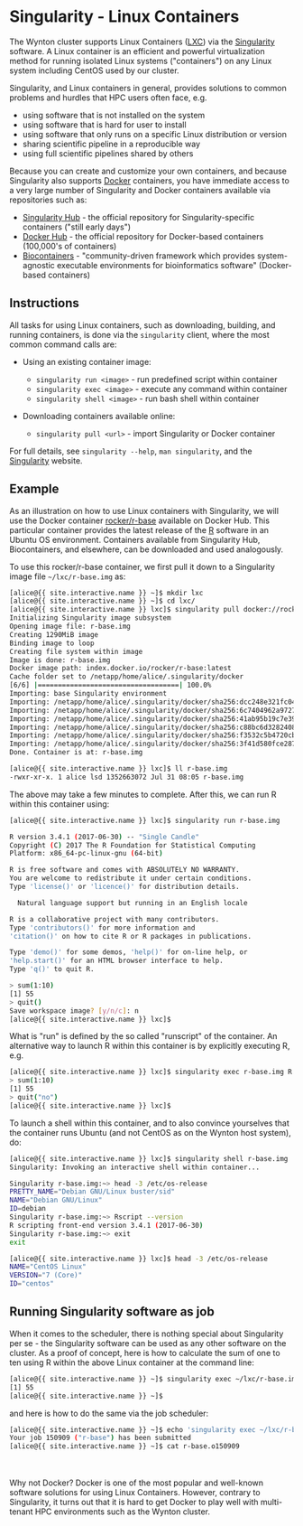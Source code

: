 # Singularity - Linux Containers

The Wynton cluster supports Linux Containers ([LXC]) via the [Singularity] software.  A Linux container is an efficient and powerful virtualization method for running isolated Linux systems ("containers") on any Linux system including CentOS used by our cluster.

Singularity, and Linux containers in general, provides solutions to common problems and hurdles that HPC users often face, e.g.

* using software that is not installed on the system
* using software that is hard for user to install
* using software that only runs on a specific Linux distribution or version
* sharing scientific pipeline in a reproducible way
* using full scientific pipelines shared by others

Because you can create and customize your own containers, and because Singularity also supports [Docker] containers, you have immediate access to a very large number of Singularity and Docker containers available via repositories such as:

* [Singularity Hub](https://singularity-hub.org/collections) - the official repository for Singularity-specific containers ("still early days")
* [Docker Hub](https://hub.docker.com/explore/) - the official repository for Docker-based containers (100,000's of containers)
* [Biocontainers](https://biocontainers.pro/) - "community-driven framework which provides system-agnostic executable environments for bioinformatics software" (Docker-based containers)



## Instructions

All tasks for using Linux containers, such as downloading, building, and running containers, is done via the `singularity` client, where the most common command calls are:

* Using an existing container image:
  - `singularity run <image>` - run predefined script within container
  - `singularity exec <image>` - execute any command within container
  - `singularity shell <image>` - run bash shell within container

* Downloading containers available online:
  - `singularity pull <url>` - import Singularity or Docker container

For full details, see `singularity --help`, `man singularity`, and the [Singularity] website.


## Example

As an illustration on how to use Linux containers with Singularity, we will use the Docker container [rocker/r-base] available on Docker Hub.  This particular container provides the latest release of the [R] software in an Ubuntu OS environment.  Containers available from Singularity Hub, Biocontainers, and elsewhere, can be downloaded and used analogously.

To use this rocker/r-base container, we first pull it down to a Singularity image file `~/lxc/r-base.img` as:

```sh
[alice@{{ site.interactive.name }} ~]$ mkdir lxc
[alice@{{ site.interactive.name }} ~]$ cd lxc/
[alice@{{ site.interactive.name }} lxc]$ singularity pull docker://rocker/r-base
Initializing Singularity image subsystem
Opening image file: r-base.img
Creating 1290MiB image
Binding image to loop
Creating file system within image
Image is done: r-base.img
Docker image path: index.docker.io/rocker/r-base:latest
Cache folder set to /netapp/home/alice/.singularity/docker
[6/6] |===================================| 100.0% 
Importing: base Singularity environment
Importing: /netapp/home/alice/.singularity/docker/sha256:dcc248e321fc0450bb176a499d598ea0e00a061a4866cda57b4c823cc593a7e0.tar.gz
Importing: /netapp/home/alice/.singularity/docker/sha256:6c7404962a97270898c9924f8d174f5ba73b8d663d4442cfad5efa1866b63f58.tar.gz
Importing: /netapp/home/alice/.singularity/docker/sha256:41ab95b19c7e39d396a1252b57a6d46392b243aff19c7ae2b3b1fd2442e17082.tar.gz
Importing: /netapp/home/alice/.singularity/docker/sha256:c88bc6d3282408e0997f1ae8517a2f061a804741e14c5bfae45dbdcc46326e50.tar.gz
Importing: /netapp/home/alice/.singularity/docker/sha256:f3532c5b4720cb6c9b3eb5f6da2eadbd45b56d6e23dcc5a55a166be2255e25aa.tar.gz
Importing: /netapp/home/alice/.singularity/docker/sha256:3f41d580fce287afb9c7c21072c974e8295edb8f22dc9963be9efb087aa1c1a5.tar.gz
Done. Container is at: r-base.img

[alice@{{ site.interactive.name }} lxc]$ ll r-base.img 
-rwxr-xr-x. 1 alice lsd 1352663072 Jul 31 08:05 r-base.img
```

The above may take a few minutes to complete.  After this, we can run R within this container using:
```sh
[alice@{{ site.interactive.name }} lxc]$ singularity run r-base.img

R version 3.4.1 (2017-06-30) -- "Single Candle"
Copyright (C) 2017 The R Foundation for Statistical Computing
Platform: x86_64-pc-linux-gnu (64-bit)

R is free software and comes with ABSOLUTELY NO WARRANTY.
You are welcome to redistribute it under certain conditions.
Type 'license()' or 'licence()' for distribution details.

  Natural language support but running in an English locale

R is a collaborative project with many contributors.
Type 'contributors()' for more information and
'citation()' on how to cite R or R packages in publications.

Type 'demo()' for some demos, 'help()' for on-line help, or
'help.start()' for an HTML browser interface to help.
Type 'q()' to quit R.

> sum(1:10)
[1] 55
> quit()
Save workspace image? [y/n/c]: n
[alice@{{ site.interactive.name }} lxc]$ 
```

What is "run" is defined by the so called "runscript" of the container.  An alternative way to launch R within this container is by explicitly executing R, e.g.
```sh
[alice@{{ site.interactive.name }} lxc]$ singularity exec r-base.img R --quiet
> sum(1:10)
[1] 55
> quit("no")
[alice@{{ site.interactive.name }} lxc]$ 
```

To launch a shell within this container, and to also convince yourselves that the container runs Ubuntu (and not CentOS as on the Wynton host system), do:
```sh
[alice@{{ site.interactive.name }} lxc]$ singularity shell r-base.img
Singularity: Invoking an interactive shell within container...

Singularity r-base.img:~> head -3 /etc/os-release
PRETTY_NAME="Debian GNU/Linux buster/sid"
NAME="Debian GNU/Linux"
ID=debian
Singularity r-base.img:~> Rscript --version
R scripting front-end version 3.4.1 (2017-06-30)
Singularity r-base.img:~> exit
exit

[alice@{{ site.interactive.name }} lxc]$ head -3 /etc/os-release
NAME="CentOS Linux"
VERSION="7 (Core)"
ID="centos"
```

## Running Singularity software as job

When it comes to the scheduler, there is nothing special about Singularity per se - the Singularity software can be used as any other software on the cluster.  As a proof of concept, here is how to calculate the sum of one to ten using R within the above Linux container at the command line:
```sh
[alice@{{ site.interactive.name }} ~]$ singularity exec ~/lxc/r-base.img Rscript -e "sum(1:10)"
[1] 55
[alice@{{ site.interactive.name }} ~]$
```
and here is how to do the same via the job scheduler:
```sh
[alice@{{ site.interactive.name }} ~]$ echo 'singularity exec ~/lxc/r-base.img Rscript -e "sum(1:10)"' | qsub -cwd -j yes -N r-base
Your job 150909 ("r-base") has been submitted
[alice@{{ site.interactive.name }} ~]$ cat r-base.o150909
```


<br>
<br>
<div class="alert alert-info" role="alert">
Why not Docker? Docker is one of the most popular and well-known software solutions for using Linux Containers. However, contrary to Singularity, it turns out that it is hard to get Docker to play well with multi-tenant HPC environments such as the Wynton cluster.
</div>


[LXC]: https://en.wikipedia.org/wiki/LXC
[Singularity]: http://singularity.lbl.gov/
[Docker]: https://www.docker.com/
[Docker Hub]: https://hub.docker.com/
[rocker/r-base]: https://hub.docker.com/r/rocker/r-base/
[R]: https://www.r-project.org/

